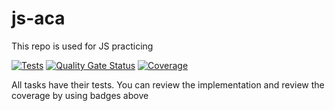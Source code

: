 # js-aca

This repo is used for JS practicing

[![Tests](https://github.com/davidggevorgyan/js-aca/workflows/Tests/badge.svg)](https://github.com/davidggevorgyan/js-aca/actions?query=workflow%3ATests) [![Quality Gate Status](https://sonarcloud.io/api/project_badges/measure?project=davidggevorgyan_js-aca&metric=alert_status)](https://sonarcloud.io/dashboard?id=davidggevorgyan_js-aca) [![Coverage](https://sonarcloud.io/api/project_badges/measure?project=davidggevorgyan_js-aca&metric=coverage)](https://sonarcloud.io/dashboard?id=davidggevorgyan_js-aca)

All tasks have their tests. You can review the implementation and review the coverage by using badges above
